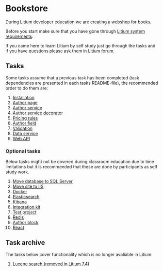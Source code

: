 # Bookstore

During Litium developer education we are creating a webshop for books.

Before you start make sure that you have gone through [Litium system requirements](https://docs.litium.com/documentation/get-started/system-requirements).

If you came here to learn Litium by self study just go through the tasks and if you have questions please ask them in [Litium forum](https://forum.litium.com/). 

## Tasks

Some tasks assume that a previous task has been completed (task dependencies are presented in each tasks README-file), the recommended order to do them are:

1. [Installation](./Installation)
1. [Author page](./Author%20page)
1. [Author service](./Author%20service)
1. [Author service decorator](./Author%20service%20decorator)
1. [Pricing rules](./Pricing%20rules)
1. [Author field](./Author%20field)
1. [Validation](./Validation)
1. [Data service](./Data%20service)
1. [Web API](./Web%20API)

### Optional tasks

Below tasks might not be covered during classroom education due to time limitations but it is recommended that these are done by participants as self study work.

1. [Move database to SQL Server](./Move%20database%20to%20SQL%20Server)
1. [Move site to IIS](./Move%20site%20to%20IIS)
1. [Docker](./Docker)
1. [Elasticsearch](./Elasticsearch)
1. [Kibana](./Kibana)
1. [Integration kit](./Integration%20kit)
1. [Test project](./Test%20project)
1. [Redis](./Redis)
1. [Author block](./Author%20block)
1. [React](./React)

## Task archive

The tasks below cover functionality which is no longer avaliable in Litium

1. [Lucene search (removed in Litium 7.4)](./Lucene%20search)